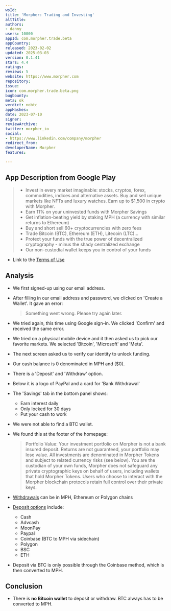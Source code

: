 ```yaml
---
wsId: 
title: 'Morpher: Trading and Investing'
altTitle: 
authors:
- danny
users: 10000
appId: com.morpher.trade.beta
appCountry: 
released: 2023-02-02
updated: 2025-03-03
version: 0.1.41
stars: 4.4
ratings: 
reviews: 5
website: https://www.morpher.com
repository: 
issue: 
icon: com.morpher.trade.beta.png
bugbounty: 
meta: ok
verdict: nobtc
appHashes: 
date: 2023-07-10
signer: 
reviewArchive: 
twitter: morpher_io
social:
- https://www.linkedin.com/company/morpher
redirect_from: 
developerName: Morpher
features: 

---
```


## App Description from Google Play

> - Invest in every market imaginable: stocks, cryptos, forex, commodities, indices and alternative assets. Buy and sell unique markets like NFTs and luxury watches. Earn up to $1,500 in crypto with Morpher.
> - Earn 11% on your uninvested funds with Morpher Savings
> - Get inflation-beating yield by staking MPH (a currency with similar returns to Ethereum)
> - Buy and short sell 60+ cryptocurrencies with zero fees
> - Trade Bitcoin (BTC), Ethereum (ETH), Litecoin (LTC)...
> - Protect your funds with the true power of decentralized cryptography - minus the shady centralized exchange
> - Our non-custodial wallet keeps you in control of your funds

- Link to the [Terms of Use](https://www.morpher.com/terms-of-use/)

## Analysis

- We first signed-up using our email address.
- After filling in our email address and password, we clicked on 'Create a Wallet'. It gave an error:
  > Something went wrong. Please try again later.

- We tried again, this time using Google sign-in. We clicked 'Confirm' and received the same error.
- We tried on a physical mobile device and it then asked us to pick our favorite markets. We selected 'Bitcoin', 'Microsoft' and 'Meta'.
- The next screen asked us to verify our identity to unlock funding.
- Our cash balance is 0 denominated in MPH and ($0).
- There is a 'Deposit' and 'Withdraw' option.
- Below it is a logo of PayPal and a card for 'Bank Withdrawal'
- The 'Savings' tab in the bottom panel shows:
  - Earn interest daily
  - Only locked for 30 days
  - Put your cash to work
- We were not able to find a BTC wallet.
- We found this at the footer of the homepage:
  > Portfolio Value: Your investment portfolio on Morpher is not a bank insured deposit. Returns are not guaranteed, your portfolio may lose value. All investments are denominated in Morpher Tokens and subject to related currency risks (see below). You are the custodian of your own funds, Morpher does not safeguard any private cryptographic keys on behalf of users, including wallets that hold Morpher Tokens. Users who choose to interact with the Morpher blockchain protocols retain full control over their private keys.

- [Withdrawals](https://support.morpher.com/en/article/withdraw-to-exchanges-binance-ngr180/) can be in MPH, Ethereum or Polygon chains
- [Deposit options](https://support.morpher.com/en/article/deposit-methods-1fv3611/) include:
  - Cash
  - Advcash
  - MoonPay
  - Paypal
  - Coinbase (BTC to MPH via sidechain)
  - Polygon
  - BSC
  - ETH
- Deposit via BTC is only possible through the Coinbase method, which is then converted to MPH.

## Conclusion

- There is **no Bitcoin wallet** to deposit or withdraw. BTC always has to be converted to MPH.
